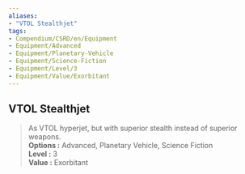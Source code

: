 ```yaml
---
aliases:
- "VTOL Stealthjet"
tags:
- Compendium/CSRD/en/Equipment
- Equipment/Advanced
- Equipment/Planetary-Vehicle
- Equipment/Science-Fiction
- Equipment/Level/3
- Equipment/Value/Exorbitant
---
```


  
## VTOL Stealthjet  
  
>As VTOL hyperjet, but with superior stealth instead of superior weapons.  
> **Options :** Advanced, Planetary Vehicle, Science Fiction  
> **Level :** 3  
> **Value :** Exorbitant